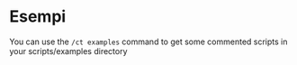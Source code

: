 # Esempi

You can use the `/ct examples` command to get some commented scripts in your scripts/examples  directory
